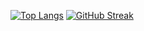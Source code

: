 [![Top Langs](https://github-readme-stats.vercel.app/api/top-langs/?username=Nasycha&layout=compact&theme=dark)](https://github.com/anuraghazra/github-readme-stats)
[![GitHub Streak](https://github-readme-streak-stats.herokuapp.com?user=Nasycha&theme=black-ice)](https://git.io/streak-stats)
